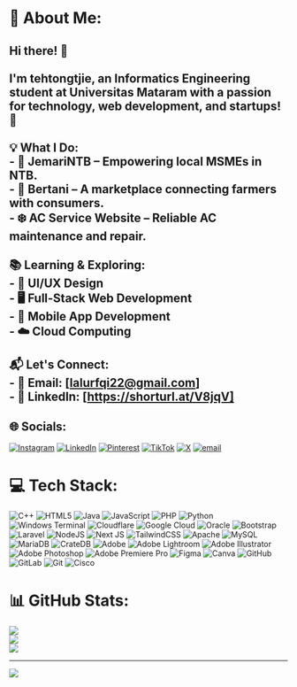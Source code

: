 # 💫 About Me:
## Hi there! 👋<br><br>I'm **tehtongtjie**, an Informatics Engineering student at Universitas Mataram with a passion for technology, web development, and startups! 🚀<br><br>💡 What I Do:<br>- 🌱 **JemariNTB** – Empowering local MSMEs in NTB.<br>- 🌾 **Bertani** – A marketplace connecting farmers with consumers.<br>- ❄️ **AC Service Website** – Reliable AC maintenance and repair.<br><br>📚 Learning & Exploring:<br>- 🎨 UI/UX Design<br>- 🖥️ Full-Stack Web Development<br>- 📱 Mobile App Development<br>- ☁️ Cloud Computing<br><br> 📬 Let's Connect:<br>- 📧 Email: [lalurfqi22@gmail.com]<br>- 🔗 LinkedIn: [https://shorturl.at/V8jqV]


## 🌐 Socials:
[![Instagram](https://img.shields.io/badge/Instagram-%23E4405F.svg?logo=Instagram&logoColor=white)](https://instagram.com/lalurifqi_) [![LinkedIn](https://img.shields.io/badge/LinkedIn-%230077B5.svg?logo=linkedin&logoColor=white)]([https://linkedin.com/in/https://www.linkedin.com/in/lalu-rifqi-ramadhan-089858328?utm_source=share&utm_campaign=share_via&utm_content=profile&utm_medium=android_app](https://linkedin.com/comm/mynetwork/discovery-see-all?usecase=PEOPLE_FOLLOWS&followMember=lalu-rifqi-ramadhan-089858328)) [![Pinterest](https://img.shields.io/badge/Pinterest-%23E60023.svg?logo=Pinterest&logoColor=white)](https://pinterest.com/rrifqi940) [![TikTok](https://img.shields.io/badge/TikTok-%23000000.svg?logo=TikTok&logoColor=white)](https://tiktok.com/@qiiqiiqii_) [![X](https://img.shields.io/badge/X-black.svg?logo=X&logoColor=white)](https://x.com/lalurfqi) [![email](https://img.shields.io/badge/Email-D14836?logo=gmail&logoColor=white)](mailto:lalurfqi22@gmail.com) 

# 💻 Tech Stack:
![C++](https://img.shields.io/badge/c++-%2300599C.svg?style=flat&logo=c%2B%2B&logoColor=white) ![HTML5](https://img.shields.io/badge/html5-%23E34F26.svg?style=flat&logo=html5&logoColor=white) ![Java](https://img.shields.io/badge/java-%23ED8B00.svg?style=flat&logo=openjdk&logoColor=white) ![JavaScript](https://img.shields.io/badge/javascript-%23323330.svg?style=flat&logo=javascript&logoColor=%23F7DF1E) ![PHP](https://img.shields.io/badge/php-%23777BB4.svg?style=flat&logo=php&logoColor=white) ![Python](https://img.shields.io/badge/python-3670A0?style=flat&logo=python&logoColor=ffdd54) ![Windows Terminal](https://img.shields.io/badge/Windows%20Terminal-%234D4D4D.svg?style=flat&logo=windows-terminal&logoColor=white) ![Cloudflare](https://img.shields.io/badge/Cloudflare-F38020?style=flat&logo=Cloudflare&logoColor=white) ![Google Cloud](https://img.shields.io/badge/GoogleCloud-%234285F4.svg?style=flat&logo=google-cloud&logoColor=white) ![Oracle](https://img.shields.io/badge/Oracle-F80000?style=flat&logo=oracle&logoColor=white) ![Bootstrap](https://img.shields.io/badge/bootstrap-%238511FA.svg?style=flat&logo=bootstrap&logoColor=white) ![Laravel](https://img.shields.io/badge/laravel-%23FF2D20.svg?style=flat&logo=laravel&logoColor=white) ![NodeJS](https://img.shields.io/badge/node.js-6DA55F?style=flat&logo=node.js&logoColor=white) ![Next JS](https://img.shields.io/badge/Next-black?style=flat&logo=next.js&logoColor=white) ![TailwindCSS](https://img.shields.io/badge/tailwindcss-%2338B2AC.svg?style=flat&logo=tailwind-css&logoColor=white) ![Apache](https://img.shields.io/badge/apache-%23D42029.svg?style=flat&logo=apache&logoColor=white) ![MySQL](https://img.shields.io/badge/mysql-4479A1.svg?style=flat&logo=mysql&logoColor=white) ![MariaDB](https://img.shields.io/badge/MariaDB-003545?style=flat&logo=mariadb&logoColor=white) ![CrateDB](https://img.shields.io/badge/CrateDB-009DC7?style=flat&logo=CrateDB&logoColor=white) ![Adobe](https://img.shields.io/badge/adobe-%23FF0000.svg?style=flat&logo=adobe&logoColor=white) ![Adobe Lightroom](https://img.shields.io/badge/Adobe%20Lightroom-31A8FF.svg?style=flat&logo=Adobe%20Lightroom&logoColor=white) ![Adobe Illustrator](https://img.shields.io/badge/adobe%20illustrator-%23FF9A00.svg?style=flat&logo=adobe%20illustrator&logoColor=white) ![Adobe Photoshop](https://img.shields.io/badge/adobe%20photoshop-%2331A8FF.svg?style=flat&logo=adobe%20photoshop&logoColor=white) ![Adobe Premiere Pro](https://img.shields.io/badge/Adobe%20Premiere%20Pro-9999FF.svg?style=flat&logo=Adobe%20Premiere%20Pro&logoColor=white) ![Figma](https://img.shields.io/badge/figma-%23F24E1E.svg?style=flat&logo=figma&logoColor=white) ![Canva](https://img.shields.io/badge/Canva-%2300C4CC.svg?style=flat&logo=Canva&logoColor=white) ![GitHub](https://img.shields.io/badge/github-%23121011.svg?style=flat&logo=github&logoColor=white) ![GitLab](https://img.shields.io/badge/gitlab-%23181717.svg?style=flat&logo=gitlab&logoColor=white) ![Git](https://img.shields.io/badge/git-%23F05033.svg?style=flat&logo=git&logoColor=white) ![Cisco](https://img.shields.io/badge/cisco-%23049fd9.svg?style=flat&logo=cisco&logoColor=black)
# 📊 GitHub Stats:
![](https://github-readme-stats.vercel.app/api?username=tehtongtjie&theme=merko&hide_border=false&include_all_commits=false&count_private=false)<br/>
![](https://nirzak-streak-stats.vercel.app/?user=tehtongtjie&theme=merko&hide_border=false)<br/>
![](https://github-readme-stats.vercel.app/api/top-langs/?username=tehtongtjie&theme=merko&hide_border=false&include_all_commits=false&count_private=false&layout=compact)

---
[![](https://visitcount.itsvg.in/api?id=tehtongtjie&icon=6&color=12)](https://visitcount.itsvg.in)

<!-- Proudly created with GPRM ( https://gprm.itsvg.in ) -->

